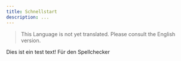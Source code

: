 ```yaml
---
title: Schnellstart
description: ...
---
```


> This Language is not yet translated. Please consult the English version.

Dies ist ein test text! Für den Spellchecker